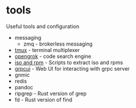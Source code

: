 # tools

Useful tools and configuration

- messaging
  - zmq - brokerless messaging 
- [tmux](tmux.md) - terminal multiplexer 
- [opengrok](opengrok.md) - code search engine
- [iso and rpm](iso_rpm.md) - Scripts to extract iso and rpms
- [grpcui](grpcui.md) - Web UI for interacting with grpc server
- gnmic
- redis
- pandoc
- ripgrep - Rust version of grep
- fd - Rust version of find
